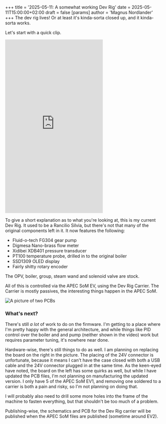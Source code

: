 +++
title = '2025-05-11: A somewhat working Dev Rig'
date = 2025-05-11T15:00:00+02:00
draft = false
[params]
  author = 'Magnus Nordlander'
+++
The dev rig lives! Or at least it's kinda-sorta closed up, and it kinda-sorta works.

Let's start with a quick clip.

<iframe height="560" width="315" src="https://www.youtube.com/embed/3lFh6BJ2tiw?si=5xizT3nFYKXckWZU" title="YouTube video player" frameborder="0" allow="accelerometer; autoplay; clipboard-write; encrypted-media; gyroscope; picture-in-picture; web-share" referrerpolicy="strict-origin-when-cross-origin" allowfullscreen></iframe>

To give a short explanation as to what you're looking at, this is my current Dev Rig. It used to be a Rancilio Silvia, but there's not that many of the original components left in it. It now features the following:

* Fluid-o-tech FG304 gear pump
* Digmesa Nano-brass flow meter
* Xidibei XDB401 pressure transducer
* PT100 temperature probe, drilled in to the original boiler
* SSD1309 OLED display
* Fairly shitty rotary encoder

The OPV, boiler, group, steam wand and solenoid valve are stock.

All of this is controlled via the APEC SoM EV, using the Dev Rig Carrier. The Carrier is mostly passives, the interesting things happen in the APEC SoM.

![A picture of two PCBs](/images/2025-05-11-dev-rig-board.jpg)

### What's next?

There's still *a lot* of work to do on the firmware. I'm getting to a place where I'm pretty happy with the general architecture, and while things like PID control over the boiler and and pump (neither shown in the video) work but requires parameter tuning, it's nowhere near done.

Hardware-wise, there's still things to do as well. I am planning on replacing the board on the right in the picture. The placing of the 24V connector is unfortunate, because it means I can't have the case closed with both a USB cable and the 24V connector plugged in at the same time. As the keen-eyed have noted, the board on the left has some quirks as well, but while I have updated the PCB files, I'm not planning on manufacturing the updated version. I only have 5 of the APEC SoM EV1, and removing one soldered to a carrier is both a pain and risky, so I'm not planning on doing that.

I will probably also need to drill some more holes into the frame of the machine to fasten everything, but that shouldn't be too much of a problem.

Publishing-wise, the schematics and PCB for the Dev Rig carrier will be published when the APEC SoM files are published (sometime around EV2). 